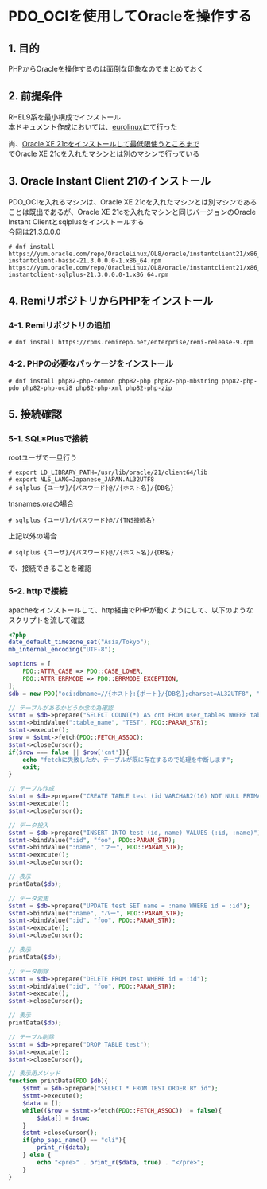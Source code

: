 # PDO_OCIを使用してOracleを操作する

## 1. 目的

PHPからOracleを操作するのは面倒な印象なのでまとめておく

## 2. 前提条件

RHEL9系を最小構成でインストール  
本ドキュメント作成においては、[eurolinux](https://en.euro-linux.com/)にて行った  

尚、[Oracle XE 21cをインストールして最低限使うところまで](/Oracle-XE-21cインストール.md)  
でOracle XE 21cを入れたマシンとは別のマシンで行っている

## 3. Oracle Instant Client 21のインストール

PDO_OCIを入れるマシンは、Oracle XE 21cを入れたマシンとは別マシンであることは既出であるが、Oracle XE 21cを入れたマシンと同じバージョンのOracle Instant Clientとsqlplusをインストールする  
今回は21.3.0.0.0

```console
# dnf install https://yum.oracle.com/repo/OracleLinux/OL8/oracle/instantclient21/x86_64/getPackage/oracle-instantclient-basic-21.3.0.0.0-1.x86_64.rpm https://yum.oracle.com/repo/OracleLinux/OL8/oracle/instantclient21/x86_64/getPackage/oracle-instantclient-sqlplus-21.3.0.0.0-1.x86_64.rpm
```

## 4. RemiリポジトリからPHPをインストール

### 4-1. Remiリポジトリの追加

```console
# dnf install https://rpms.remirepo.net/enterprise/remi-release-9.rpm
```

### 4-2. PHPの必要なパッケージをインストール

```console
# dnf install php82-php-common php82-php php82-php-mbstring php82-php-pdo php82-php-oci8 php82-php-xml php82-php-zip
```

## 5. 接続確認

### 5-1. SQL*Plusで接続

rootユーザで一旦行う

```console
# export LD_LIBRARY_PATH=/usr/lib/oracle/21/client64/lib
# export NLS_LANG=Japanese_JAPAN.AL32UTF8
# sqlplus {ユーザ}/{パスワード}@//{ホスト名}/{DB名}
```

tnsnames.oraの場合

```console
# sqlplus {ユーザ}/{パスワード}@//{TNS接続名}
```

上記以外の場合

```console
# sqlplus {ユーザ}/{パスワード}@//{ホスト名}/{DB名}
```

で、接続できることを確認

### 5-2. httpで接続

apacheをインストールして、http経由でPHPが動くようにして、以下のようなスクリプトを流して確認

```php
<?php
date_default_timezone_set("Asia/Tokyo");
mb_internal_encoding("UTF-8");

$options = [
	PDO::ATTR_CASE => PDO::CASE_LOWER,
	PDO::ATTR_ERRMODE => PDO::ERRMODE_EXCEPTION,
];
$db = new PDO("oci:dbname=//{ホスト}:{ポート}/{DB名};charset=AL32UTF8", "{ユーザ名}", "{パスワード}", $options);

// テーブルがあるかどうか念の為確認
$stmt = $db->prepare("SELECT COUNT(*) AS cnt FROM user_tables WHERE table_name = :table_name");
$stmt->bindValue(":table_name", "TEST", PDO::PARAM_STR);
$stmt->execute();
$row = $stmt->fetch(PDO::FETCH_ASSOC);
$stmt->closeCursor();
if($row === false || $row['cnt']){
	echo "fetchに失敗したか、テーブルが既に存在するので処理を中断します";
	exit;
} 

// テーブル作成
$stmt = $db->prepare("CREATE TABLE test (id VARCHAR2(16) NOT NULL PRIMARY KEY, name VARCHAR2(4000))");
$stmt->execute();
$stmt->closeCursor();

// データ投入
$stmt = $db->prepare("INSERT INTO test (id, name) VALUES (:id, :name)");
$stmt->bindValue(":id", "foo", PDO::PARAM_STR);
$stmt->bindValue(":name", "フー", PDO::PARAM_STR);
$stmt->execute();
$stmt->closeCursor();

// 表示
printData($db);

// データ変更
$stmt = $db->prepare("UPDATE test SET name = :name WHERE id = :id");
$stmt->bindValue(":name", "バー", PDO::PARAM_STR);
$stmt->bindValue(":id", "foo", PDO::PARAM_STR);
$stmt->execute();
$stmt->closeCursor();

// 表示
printData($db);

// データ削除
$stmt = $db->prepare("DELETE FROM test WHERE id = :id");
$stmt->bindValue(":id", "foo", PDO::PARAM_STR);
$stmt->execute();
$stmt->closeCursor();

// 表示
printData($db);

// テーブル削除
$stmt = $db->prepare("DROP TABLE test");
$stmt->execute();
$stmt->closeCursor();

// 表示用メソッド
function printData(PDO $db){
	$stmt = $db->prepare("SELECT * FROM TEST ORDER BY id");
	$stmt->execute();
	$data = [];
	while(($row = $stmt->fetch(PDO::FETCH_ASSOC)) != false){
		$data[] = $row;
	}
	$stmt->closeCursor();
	if(php_sapi_name() == "cli"){
		print_r($data);
	} else {
		echo "<pre>" . print_r($data, true) . "</pre>";
	}
}
```
